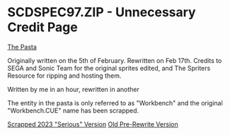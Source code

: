 # SCDSPEC97.ZIP - Unnecessary Credit Page
[The Pasta](https://rentry.org/WorkbenchCUE)

Originally written on the 5th of February. Rewritten on Feb 17th.
Credits to SEGA and Sonic Team for the original sprites edited, and The Spriters Resource for ripping and hosting them.

Written by me in an hour, rewritten in another

The entity in the pasta is only referred to as "Workbench" and the original "Workbench.CUE" name has been scrapped.

[Scrapped 2023 "Serious" Version](https://rentry.org/2bu7hhw2)
[Old Pre-Rewrite Version](https://rentry.org/sbami22m)